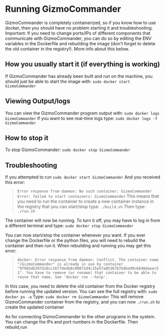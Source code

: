 # Running GizmoCommander
GizmoCommander is completely containerized, so if you know how to use docker, then you should have no problem starting it and troubleshooting.
Important: If you need to change ports/IPs of different components that communicate with GizmoCommander, you can do so by editing the ENV variables
in the Dockerfile and rebuilding the image (don't forget to delete the old container in the registry!). More info about this below.

## How you usually start it (if everything is working)
If GizmoCommander has already been built and run on the machine, you should just be able to start the image with: `sudo docker start GizmoCommander`

## Viewing Output/logs
You can view the GizmoCommander program output with: `sudo docker logs GizmoCommander`
If you want to see real-time logs type: `sudo docker logs -f GizmoCommander`

## How to stop it
To stop GizmoCommander: `sudo docker stop GizmoCommander`

## Troubleshooting

If you attempted to run `sudo docker start GizmoCommander`
And you received this error: 
> `Error response from daemon: No such container: GizmoCommander`
> `Error: failed to start containers: GizmoCommander`
This means that you need to run the container to create a new container instance in the registry that you can start/stop
type: `./build.sh`
Then type: `./run.sh`

The container will now be running. To turn it off, you may have to log in from a different terminal and type: `sudo docker stop GizmoCommander`

You can now start/stop the container whenever you want. If you ever change the Dockerfile or the python files, you will need to rebuild the container and then run it.
When rebuilding and running you may get this error: 

> `docker: Error response from daemon: Conflict. The container name "/GizmoCommander" is already in use by container "97965db397d10cc1677dedb8c09071d4c15e57a05367b7b4ba99c6648daeec51". You have to remove (or rename) that container to be able to reuse that name.
> See 'docker run --help'.`
  
In this case, you need to delete the old container from the Docker registry before running the updated version. You can see the full registry with: `sudo docker ps -a`
Type: `sudo docker rm GizmoCommander`
This will remove GizmoCommander container from the registry, and you can now `./run.sh` to create the updated container

As for connecting GizmoCommander to the other programs in the system. You can change the IPs and port numbers in the Dockerfile. Then rebuild,run
